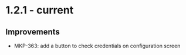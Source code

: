 # 1.2.1 - current

## Improvements
- MKP-363: add a button to check credentials on configuration screen